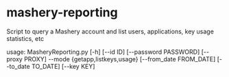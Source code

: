 mashery-reporting
=================

Script to query a Mashery account and list users, applications, key usage statistics, etc

usage: MasheryReporting.py [-h] [--id ID] [--password PASSWORD]
                           [--proxy PROXY] --mode {getapp,listkeys,usage}
                           [--from_date FROM_DATE] [--to_date TO_DATE]
                           [--key KEY]

